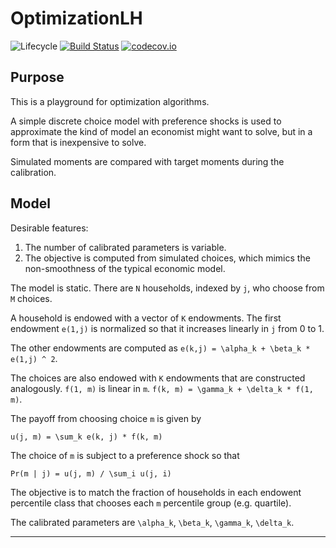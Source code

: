 # OptimizationLH

![Lifecycle](https://img.shields.io/badge/lifecycle-experimental-orange.svg)<!--
![Lifecycle](https://img.shields.io/badge/lifecycle-maturing-blue.svg)
![Lifecycle](https://img.shields.io/badge/lifecycle-stable-green.svg)
![Lifecycle](https://img.shields.io/badge/lifecycle-retired-orange.svg)
![Lifecycle](https://img.shields.io/badge/lifecycle-archived-red.svg)
![Lifecycle](https://img.shields.io/badge/lifecycle-dormant-blue.svg) -->
[![Build Status](https://travis-ci.com/hendri54/OptimizationLH.jl.svg?branch=master)](https://travis-ci.com/hendri54/OptimizationLH.jl)
[![codecov.io](http://codecov.io/github/hendri54/OptimizationLH.jl/coverage.svg?branch=master)](http://codecov.io/github/hendri54/OptimizationLH.jl?branch=master)

## Purpose

This is a playground for optimization algorithms.

A simple discrete choice model with preference shocks is used to approximate the kind of model an economist might want to solve, but in a form that is inexpensive to solve. 

Simulated moments are compared with target moments during the calibration.

## Model

Desirable features:

1. The number of calibrated parameters is variable.
2. The objective is computed from simulated choices, which mimics the non-smoothness of the typical economic model.

The model is static. There are `N` households, indexed by `j`, who choose from `M` choices.

A household is endowed with a vector of `K` endowments. The first endowment `e(1,j)` is normalized so that it increases linearly in `j` from 0 to 1.

The other endowments are computed as ``e(k,j) = \alpha_k + \beta_k * e(1,j) ^ 2``.

The choices are also endowed with `K` endowments that are constructed analogously. `f(1, m)` is linear in `m`. ``f(k, m) = \gamma_k + \delta_k * f(1, m)``.

The payoff from choosing choice `m` is given by

``u(j, m) = \sum_k e(k, j) * f(k, m)``

The choice of `m` is subject to a preference shock so that 

``Pr(m | j) = u(j, m) / \sum_i u(j, i)``

The objective is to match the fraction of households in each endowent percentile class that chooses each `m` percentile group (e.g. quartile).

The calibrated parameters are `\alpha_k`, `\beta_k`, `\gamma_k`, `\delta_k`.

-----------